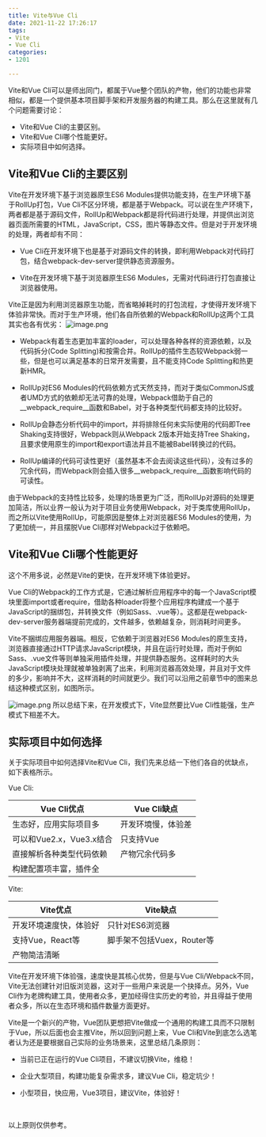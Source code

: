 ```yaml
---
title: Vite与Vue Cli
date: 2021-11-22 17:26:17
tags:
- Vite
- Vue Cli
categories:
- 1201

---
```



Vite和Vue Cli可以是师出同门，都属于Vue整个团队的产物，他们的功能也非常相似，都是一个提供基本项目脚手架和开发服务器的构建工具。那么在这里就有几个问题需要讨论：

- Vite和Vue Cli的主要区别。
- Vite和Vue Cli哪个性能更好。
- 实际项目中如何选择。

<!--more-->

## Vite和Vue Cli的主要区别

Vite在开发环境下基于浏览器原生ES6 Modules提供功能支持，在生产环境下基于RollUp打包，Vue Cli不区分环境，都是基于Webpack。可以说在生产环境下，两者都是基于源码文件，RollUp和Webpack都是将代码进行处理，并提供出浏览器页面所需要的HTML，JavaScript，CSS，图片等静态文件。但是对于开发环境的处理，两者却有不同：

- Vue Cli在开发环境下也是基于对源码文件的转换，即利用Webpack对代码打包，结合webpack-dev-server提供静态资源服务。

- Vite在开发环境下基于浏览器原生ES6 Modules，无需对代码进行打包直接让浏览器使用。

Vite正是因为利用浏览器原生功能，而省略掉耗时的打包流程，才使得开发环境下体验非常快。而对于生产环境，他们各自所依赖的Webpack和RollUp这两个工具其实也各有优劣：
![image.png](https://p9-juejin.byteimg.com/tos-cn-i-k3u1fbpfcp/9eddb1346e6b4390a0c723d5f9531ba9~tplv-k3u1fbpfcp-watermark.image?)
- Webpack有着生态更加丰富的loader，可以处理各种各样的资源依赖，以及代码拆分(Code Splitting)和按需合并。RollUp的插件生态较Webpack弱一些，但是也可以满足基本的日常开发需要，且不能支持Code Splitting和热更新HMR。

- RollUp对ES6 Modules的代码依赖方式天然支持，而对于类似CommonJS或者UMD方式的依赖却无法可靠的处理，Webpack借助于自己的__webpack_require__函数和Babel，对于各种类型代码都支持的比较好。

- RollUp会静态分析代码中的import，并将排除任何未实际使用的代码即Tree Shaking支持很好，Webpack则从Webpack 2版本开始支持Tree Shaking，且要求使用原生的import和export语法并且不能被Babel转换过的代码。

- RollUp编译的代码可读性更好（虽然基本不会去阅读这些代码），没有过多的冗余代码，而Webpack则会插入很多__webpack_require__函数影响代码的可读性。



由于Webpack的支持性比较多，处理的场景更为广泛，而RollUp对源码的处理更加简洁，所以业界一般认为对于项目业务使用Webpack，对于类库使用RollUp，而之所以Vite使用RollUp，可能原因是整体上对浏览器ES6 Modules的使用，为了更加统一，并且摆脱Vue Cli那样对Webpack过于依赖吧。

## Vite和Vue Cli哪个性能更好

这个不用多说，必然是Vite的更快，在开发环境下体验更好。

Vue Cli的Webpack的工作方式是，它通过解析应用程序中的每一个JavaScript模块里面import或者require，借助各种loader将整个应用程序构建成一个基于JavaScript的捆绑包，并转换文件（例如Sass、.vue等）。这都是在webpack-dev-server服务器端提前完成的，文件越多，依赖越复杂，则消耗时间更多。

Vite不捆绑应用服务器端。相反，它依赖于浏览器对ES6 Modules的原生支持，浏览器直接通过HTTP请求JavaScript模块，并且在运行时处理，而对于例如Sass、.vue文件等则单独采用插件处理，并提供静态服务。这样耗时的大头JavaScript模块处理就被单独剥离了出来，利用浏览器高效处理，并且对于文件的多少，影响并不大，这样消耗的时间就更少。我们可以沿用之前章节中的图来总结这种模式区别，如图所示。

![image.png](https://p3-juejin.byteimg.com/tos-cn-i-k3u1fbpfcp/2e1386bc85cf49139aa26cb8c5a12960~tplv-k3u1fbpfcp-watermark.image?)
所以总结下来，在开发模式下，Vite显然要比Vue Cli性能强，生产模式下相差不大。
## 实际项目中如何选择
关于实际项目中如何选择Vite和Vue Cli，我们先来总结一下他们各自的优缺点，如下表格所示。

Vue Cli:

Vue Cli优点          | Vue Cli缺点 |
| ------------------ | --------- |
| 生态好，应用实际项目多        | 开发环境慢，体验差 |
| 可以和Vue2.x，Vue3.x结合 | 只支持Vue    |
| 直接解析各种类型代码依赖       | 产物冗余代码多   |
| 构建配置项丰富，插件全

Vite:

Vite优点       | Vite缺点             |
| ------------ | ------------------ |
| 开发环境速度快，体验好  | 只针对ES6浏览器          |
| 支持Vue，React等 | 脚手架不包括Vuex，Router等 |
| 产物简洁清晰

Vite在开发环境下体验强，速度快是其核心优势，但是与Vue Cli/Webpack不同，Vite无法创建针对旧版浏览器，这对于一些用户来说是一个抉择点。另外，Vue Cli作为老牌构建工具，使用者众多，更加经得住实历史的考验，并且得益于使用者众多，所以在生态环境和插件数量方面更好。

Vite是一个新兴的产物，Vue团队更想把Vite做成一个通用的构建工具而不只限制于Vue，所以后面也会主推Vite，所以回到问题上来，Vue Cli和Vite到底怎么选笔者认为还是要根据自己实际的业务场景来，这里总结几条原则：


- 当前已正在运行的Vue Cli项目，不建议切换Vite，维稳！

- 企业大型项目，构建功能复杂需求多，建议Vue Cli，稳定坑少！

- 小型项目，快应用，Vue3项目，建议Vite，体验好！

 

以上原则仅供参考。





